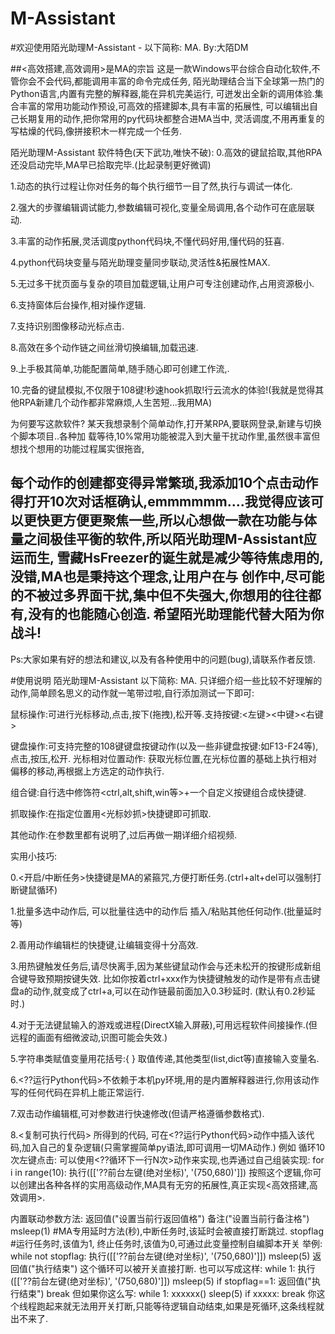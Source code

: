 # M-Assistant
#欢迎使用陌光助理M-Assistant - 以下简称: MA.           By:大陌DM

##<高效搭建,高效调用>是MA的宗旨
这是一款Windows平台综合自动化软件,不管你会不会代码,都能调用丰富的命令完成任务,
陌光助理结合当下全球第一热门的Python语言,内置有完整的解释器,能在异机完美运行,
可迸发出全新的调用体验.集合丰富的常用功能动作预设,可高效的搭建脚本,具有丰富的拓展性,
可以编辑出自己长期复用的动作,把你常用的py代码块都整合进MA当中,
灵活调度,不用再重复的写枯燥的代码,像拼接积木一样完成一个任务.

陌光助理M-Assistant 软件特色(天下武功,唯快不破):
0.高效的键鼠拾取,其他RPA还没启动完毕,MA早已拾取完毕.(比起录制更好微调)

1.动态的执行过程让你对任务的每个执行细节一目了然,执行与调试一体化.

2.强大的步骤编辑调试能力,参数编辑可视化,变量全局调用,各个动作可在底层联动.

3.丰富的动作拓展,灵活调度python代码块,不懂代码好用,懂代码的狂喜.

4.python代码块变量与陌光助理变量同步联动,灵活性&拓展性MAX.

5.无过多干扰页面与复杂的项目加载逻辑,让用户可专注创建动作,占用资源极小.

6.支持窗体后台操作,相对操作逻辑.

7.支持识别图像移动光标点击.

8.高效在多个动作链之间丝滑切换编辑,加载迅速.

9.上手极其简单,功能配置简单,随手随心即可创建工作流,.

10.完备的键鼠模拟,不仅限于108键!秒速hook抓取!行云流水的体验!(我就是觉得其他RPA新建几个动作都非常麻烦,人生苦短...我用MA)

为何要写这款软件? 某天我想录制个简单动作,打开某RPA,要联网登录,新建与切换个脚本项目..各种加
载等待,10%常用功能被混入到大量干扰动作里,虽然很丰富但想找个想用的功能过程属实很拖沓,

每个动作的创建都变得异常繁琐,我添加10个点击动作得打开10次对话框确认,emmmmmm....我觉得应该可以更快更方便更聚焦一些,所以心想做一款在功能与体量之间极佳平衡的软件,所以陌光助理M-Assistant应运而生,
雪藏HsFreezer的诞生就是减少等待焦虑用的,没错,MA也是秉持这个理念,让用户在与
创作中,尽可能的不被过多界面干扰,集中但不失强大,你想用的往往都有,没有的也能随心创造.
希望陌光助理能代替大陌为你战斗!
---------------------------------------------------------------------
Ps:大家如果有好的想法和建议,以及有各种使用中的问题(bug),请联系作者反馈.

#使用说明
陌光助理M-Assistant 以下简称: MA.
只详细介绍一些比较不好理解的动作,简单顾名思义的动作就一笔带过啦,自行添加测试一下即可:

鼠标操作:可进行光标移动,点击,按下(拖拽),松开等.支持按键:<左键><中键><右键><X1><X2>

键盘操作:可支持完整的108键键盘按键动作(以及一些非键盘按键:如F13-F24等), 点击,按压,松开. 
光标相对位置动作: 获取光标位置,在光标位置的基础上执行相对偏移的移动,再根据上方选定的动作执行.

组合键:自行选中修饰符<ctrl,alt,shift,win等>+一个自定义按键组合成快捷键.

抓取操作:在指定位置用<光标妙抓>快捷键即可抓取.

其他动作:在参数里都有说明了,过后再做一期详细介绍视频.

实用小技巧:

0.<开启/中断任务>快捷键是MA的紧箍咒,方便打断任务.(ctrl+alt+del可以强制打断键鼠循环)

1.批量多选中动作后, 可以批量往选中的动作后  插入/粘贴其他任何动作.(批量延时等)

2.善用动作编辑栏的快捷键,让编辑变得十分高效.

3.用热键触发任务后,请尽快离手,因为某些键鼠动作会与还未松开的按键形成新组合键导致预期按键失效.
比如你按着ctrl+xxx作为快捷键触发的动作是带有点击键盘a的动作,就变成了ctrl+a,可以在动作链最前面加入0.3秒延时. (默认有0.2秒延时.)

4.对于无法键鼠输入的游戏或进程(DirectX输入屏蔽),可用远程软件间接操作.(但远程的画面有细微波动,识图可能会失效.)

5.字符串类赋值变量用花括号:{ } 取值传递,其他类型(list,dict等)直接输入变量名.

6.<??运行Python代码>不依赖于本机py环境,用的是内置解释器进行,你用该动作写的任何代码在异机上能正常运行.

7.双击动作编辑框,可对参数进行快速修改(但请严格遵循参数格式).

8.<复制可执行代码> 所得到的代码, 可在<??运行Python代码>动作中插入该代码,加入自己的复杂逻辑(只需掌握简单py语法,即可调用一切MA动作.)
例如 循环10次左键点击: 可以使用<??循环下一行N次>动作来实现,也弄通过自己组装实现:
for i in range(10): 
    执行([['??前台左键(绝对坐标)', '(750,680)']])
按照这个逻辑,你可以创建出各种各样的实用高级动作,MA具有无穷的拓展性,真正实现<高效搭建,高效调用>.

<??运行Python代码>内置联动参数方法:

返回值("设置当前行返回值格")

备注("设置当前行备注格")

msleep(1) #MA专用延时方法(秒),中断任务时,该延时会被直接打断跳过.

stopflag  #运行任务时,该值为1, 终止任务时,该值为0,可通过此变量控制自编脚本开关

举例: 

while not stopflag:
    执行([['??前台左键(绝对坐标)', '(750,680)']])
    msleep(5)
返回值("执行结束")

这个循环可以被开关直接打断.
也可以写成这样:

while 1:
    执行([['??前台左键(绝对坐标)', '(750,680)']])
    msleep(5)
    if stopflag==1:
        返回值("执行结束")
        break

但如果你这么写:
while 1:
    xxxxxx()
    sleep(5)
    if xxxxx:
        break
你这个线程跑起来就无法用开关打断,只能等待逻辑自动结束,如果是死循环,这条线程就出不来了.
